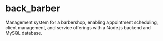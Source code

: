 # back_barber
Management system for a barbershop, enabling appointment scheduling, client management, and service offerings with a Node.js backend and MySQL database.
